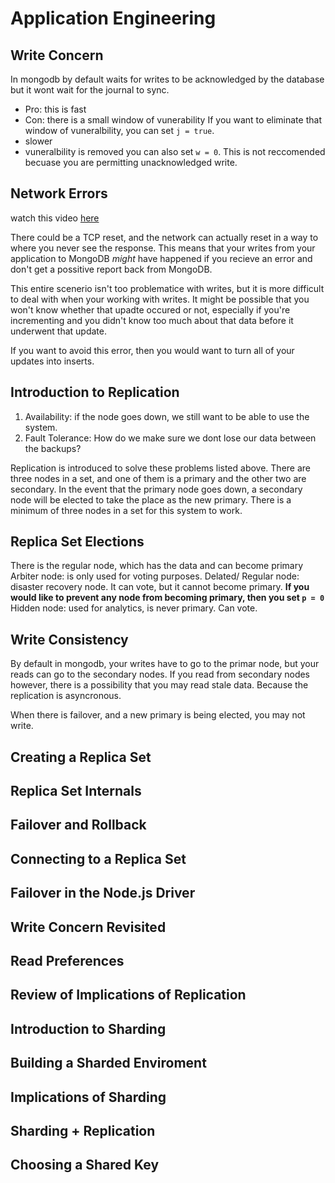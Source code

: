 # Application Engineering

## Write Concern
  In mongodb by default waits for writes to be acknowledged by the database but it wont wait
  for the journal to sync. 
  - Pro: this is fast
  - Con: there is a small window of vunerability
  If you want to eliminate that window of vuneralbility, you can set `j = true`.
  - slower
  - vuneralbility is removed
  you can also set `w = 0`. This is not reccomended becuase you are permitting unacknowledged
  write.

## Network Errors
  watch this video [here](https://www.youtube.com/watch?time_continue=3&v=xWNzCkTCN-M)

  There could be a TCP reset, and the network can actually reset in a way to where you never
  see the response. This means that your writes from your application to MongoDB _might_ have
  happened if you recieve an error and don't get a possitive report back from MongoDB.

  This entire scenerio isn't too problematice with writes, but it is more difficult to deal
  with when your working with writes. It might be possible that you won't know whether that
  upadte occured or not, especially if you're incrementing and you didn't know too much about
  that data before it underwent that update.

  If you want to avoid this error, then you would want to turn all of your updates into
  inserts.

## Introduction to Replication

  1. Availability: if the node goes down, we still want to be able to use the system.
  2. Fault Tolerance: How do we make sure we dont lose our data between the backups?

  Replication is introduced to solve these problems listed above.
  There are three nodes in a set, and one of them is a primary and the other two are
  secondary. In the event that the primary node goes down, a secondary node will be elected
  to take the place as the new primary. There is a minimum of three nodes in a set for this
  system to work.

## Replica Set Elections

  There is the regular node, which has the data and can become primary
  Arbiter node: is only used for voting purposes.
  Delated/ Regular node: disaster recovery node. It can vote, but it cannot become primary.
  **If you would like to prevent any node from becoming primary, then you set `p = 0`**
  Hidden node: used for analytics, is never primary. Can vote. 

## Write Consistency

  By default in mongodb, your writes have to go to the primar node, but your reads can go to
  the secondary nodes.
  If you read from secondary nodes however, there is a possibility that you may read stale
  data. Because the replication is asyncronous. 
  
  When there is failover, and a new primary is being elected, you may not write.

## Creating a Replica Set

  
## Replica Set Internals
## Failover and Rollback
## Connecting to a Replica Set
## Failover in the Node.js Driver
## Write Concern Revisited
## Read Preferences
## Review of Implications of Replication
## Introduction to Sharding
## Building a Sharded Enviroment
## Implications of Sharding
## Sharding + Replication
## Choosing a Shared Key
